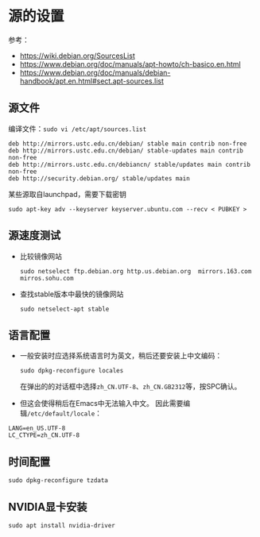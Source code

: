 # 源的设置

参考：

- <https://wiki.debian.org/SourcesList>
- <https://www.debian.org/doc/manuals/apt-howto/ch-basico.en.html>
- <https://www.debian.org/doc/manuals/debian-handbook/apt.en.html#sect.apt-sources.list>

## 源文件

编译文件：`sudo vi /etc/apt/sources.list`

```
deb http://mirrors.ustc.edu.cn/debian/ stable main contrib non-free
deb http://mirrors.ustc.edu.cn/debian/ stable-updates main contrib non-free
deb http://mirrors.ustc.edu.cn/debiancn/ stable/updates main contrib non-free
deb http://security.debian.org/ stable/updates main 
```
某些源取自launchpad，需要下载密钥
```
sudo apt-key adv --keyserver keyserver.ubuntu.com --recv < PUBKEY >
```


## 源速度测试

- 比较镜像网站

  `sudo netselect ftp.debian.org http.us.debian.org  mirrors.163.com mirros.sohu.com`

- 查找stable版本中最快的镜像网站

  `sudo netselect-apt stable`

## 语言配置

- 一般安装时应选择系统语言时为英文，稍后还要安装上中文编码：

  `sudo dpkg-reconfigure locales`

  在弹出的的对话框中选择`zh_CN.UTF-8`、`zh_CN.GB2312`等，按SPC确认。

- 但这会使得稍后在Emacs中无法输入中文。
  因此需要编辑`/etc/default/locale`：

```
LANG=en_US.UTF-8
LC_CTYPE=zh_CN.UTF-8
```

## 时间配置 

```
sudo dpkg-reconfigure tzdata
```

## NVIDIA显卡安装
```
sudo apt install nvidia-driver
```